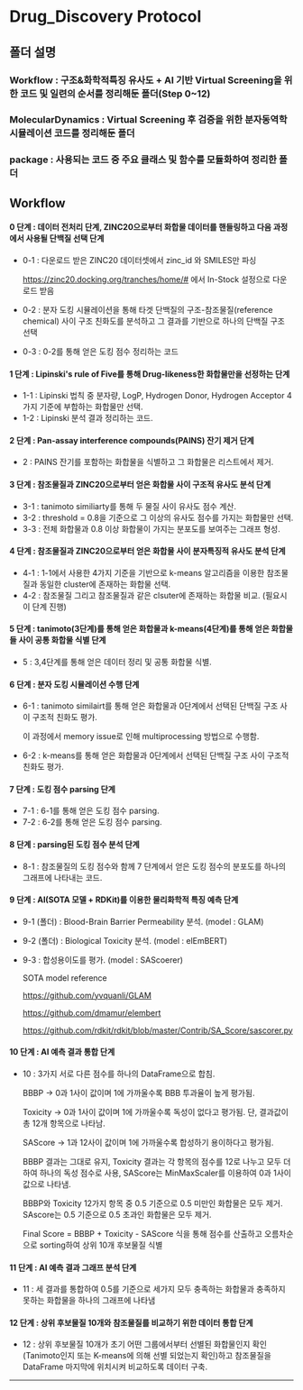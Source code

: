 # Drug_Discovery Protocol
## 폴더 설명
### Workflow : 구조&화학적특징 유사도 + AI 기반 Virtual Screening을 위한 코드 및 일련의 순서를 정리해둔 폴더(Step 0~12)
### MolecularDynamics : Virtual Screening 후 검증을 위한 분자동역학 시뮬레이션 코드를 정리해둔 폴더
### package : 사용되는 코드 중 주요 클래스 및 함수를 모듈화하여 정리한 폴더


## Workflow
#### 0 단계 : 데이터 전처리 단계, ZINC20으로부터 화합물 데이터를 핸들링하고 다음 과정에서 사용될 단백질 선택 단계
 - 0-1 : 다운로드 받은 ZINC20 데이터셋에서 zinc_id 와 SMILES만 파싱
 
   <https://zinc20.docking.org/tranches/home/#> 에서 In-Stock 설정으로 다운로드 받음
   
 -  0-2 : 분자 도킹 시뮬레이션을 통해 타겟 단백질의 구조-참조물질(reference chemical) 사이 구조 친화도를 분석하고 그 결과를 기반으로 하나의 단백질 구조 선택
 -  0-3 : 0-2를 통해 얻은 도킹 점수 정리하는 코드

#### 1 단계 : Lipinski's rule of Five를 통해 Drug-likeness한 화합물만을 선정하는 단계
 - 1-1 : Lipinski 법칙 중 분자량, LogP, Hydrogen Donor, Hydrogen Acceptor 4가지 기준에 부합하는 화합물만 선택.
 - 1-2 : Lipinski 분석 결과 정리하는 코드.

#### 2 단계 : Pan-assay interference compounds(PAINS) 잔기 제거 단계
 - 2 : PAINS 잔기를 포함하는 화합물을 식별하고 그 화합물은 리스트에서 제거.

#### 3 단계 : 참조물질과 ZINC20으로부터 얻은 화합물 사이 구조적 유사도 분석 단계
 - 3-1 : tanimoto similiarty를 통해 두 물질 사이 유사도 점수 계산.
 - 3-2 : threshold = 0.8을 기준으로 그 이상의 유사도 점수를 가지는 화합물만 선택.
 - 3-3 : 전체 화합물과 0.8 이상 화합물이 가지는 분포도를 보여주는 그래프 형성.

#### 4 단계 : 참조물질과 ZINC20으로부터 얻은 화합물 사이 분자특징적 유사도 분석 단계
 - 4-1 : 1-1에서 사용한 4가지 기준을 기반으로 k-means 알고리즘을 이용한 참조물질과 동일한 cluster에 존재하는 화합물 선택.
 - 4-2 : 참조물질 그리고 참조물질과 같은 clsuter에 존재하는 화합물 비교. (필요시 이 단계 진행)

#### 5 단계 : tanimoto(3단계)를 통해 얻은 화합물과 k-means(4단계)를 통해 얻은 화합물들 사이 공통 화합물 식별 단계
 - 5 : 3,4단계를 통해 얻은 데이터 정리 및 공통 화합물 식별.

#### 6 단계 : 분자 도킹 시뮬레이션 수행 단계
 - 6-1 : tanimoto similairt를 통해 얻은 화합물과 0단계에서 선택된 단백질 구조 사이 구조적 친화도 평가.

   이 과정에서 memory issue로 인해 multiprocessing 방법으로 수행함.
 - 6-2 : k-means를 통해 얻은 화합물과 0단계에서 선택된 단백질 구조 사이 구조적 친화도 평가.

#### 7 단계 : 도킹 점수 parsing 단계
 - 7-1 : 6-1를 통해 얻은 도킹 점수 parsing.
 - 7-2 : 6-2를 통해 얻은 도킹 점수 parsing.

#### 8 단계 : parsing된 도킹 점수 분석 단계
 - 8-1 : 참조물질의 도킹 점수와 함께 7 단계에서 얻은 도킹 점수의 분포도를 하나의 그래프에 나타내는 코드.

#### 9 단계 : AI(SOTA 모델 + RDKit)를 이용한 물리화학적 특징 예측 단계
 - 9-1 (폴더) : Blood-Brain Barrier Permeability 분석. (model : GLAM)
 - 9-2 (폴더) : Biological Toxicity 분석. (model : elEmBERT)
 - 9-3 : 합성용이도를 평가. (model : SAScoerer)

   SOTA model reference
   
   <https://github.com/yvquanli/GLAM>

   <https://github.com/dmamur/elembert>

   <https://github.com/rdkit/rdkit/blob/master/Contrib/SA_Score/sascorer.py>

#### 10 단계 : AI 예측 결과 통합 단계
 - 10 : 3가지 서로 다른 점수를 하나의 DataFrame으로 합침.

   BBBP -> 0과 1사이 값이며 1에 가까울수록 BBB 투과율이 높게 평가됨.
   
   Toxicity -> 0과 1사이 값이며 1에 가까울수록 독성이 없다고 평가됨. 단, 결과값이 총 12개 항목으로 나타남.
   
   SAScore -> 1과 12사이 값이며 1에 가까울수록 합성하기 용이하다고 평가됨.

   BBBP 결과는 그대로 유지, Toxicity 결과는 각 항목의 점수를 12로 나누고 모두 더하여 하나의 독성 점수로 사용, SAScore는 MinMaxScaler를 이용하여 0과 1사이 값으로 나타냄.

   BBBP와 Toxicity 12가지 항목 중 0.5 기준으로 0.5 미만인 화합물은 모두 제거. SAscore는 0.5 기준으로 0.5 초과인 화합물은 모두 제거.

   Final Score = BBBP + Toxicity - SAScore 식을 통해 점수를 산출하고 오름차순으로 sorting하여 상위 10개 후보물질 식별

#### 11 단계 : AI 예측 결과 그래프 분석 단계
 - 11 : 세 결과를 통합하여 0.5를 기준으로 세가지 모두 충족하는 화합물과 충족하지 못하는 화합물을 하나의 그래프에 나타냄

#### 12 단계 : 상위 후보물질 10개와 참조물질를 비교하기 위한 데이터 통합 단계
 - 12 : 상위 후보물질 10개가 초기 어떤 그룹에서부터 선별된 화합물인지 확인(Tanimoto인지 또는 K-means에 의해 선별 되었는지 확인)하고 참조물질을 DataFrame 마지막에 위치시켜 비교하도록 데이터 구축.

-----
